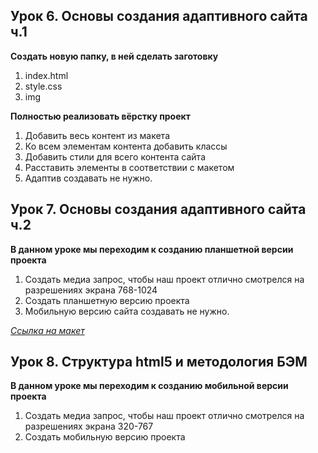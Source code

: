 ## Урок 6. Основы создания адаптивного сайта ч.1

**Создать новую папку, в ней сделать заготовку**
1. index.html
2. style.css
3. img

**Полностью реализовать вёрстку проект**
1. Добавить весь контент из макета
2. Ко всем элементам контента добавить классы
3. Добавить стили для всего контента сайта
4. Расставить элементы в соответствии с макетом
5. Адаптив создавать не нужно.

## Урок 7. Основы создания адаптивного сайта ч.2



**В данном уроке мы переходим к созданию планшетной версии проекта**
1. Создать медиа запрос, чтобы наш проект отлично смотрелся на разрешениях экрана 768-1024
2. Создать планшетную версию проекта
3. Мобильную версию сайта создавать не нужно.

*[Ссылка на макет](https://www.figma.com/file/mnLY69cYE5cqWM5w6n5hXx/Seo-%26-Digital-Marketing-Landing-Page?node-id=188%3A673)* 

## Урок 8. Структура html5 и методология БЭМ

**В данном уроке мы переходим к созданию мобильной версии проекта**
1. Создать медиа запрос, чтобы наш проект отлично смотрелся на разрешениях экрана 320-767
2. Создать мобильную версию проекта
